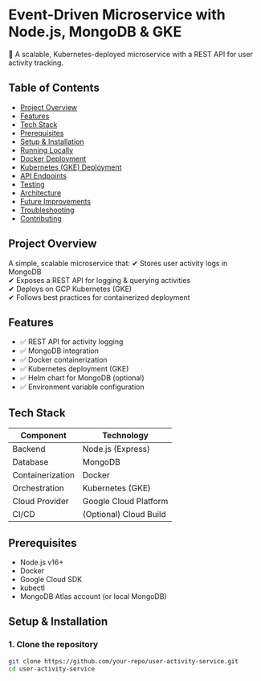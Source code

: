 # Event-Driven Microservice with Node.js, MongoDB & GKE

🚀 A scalable, Kubernetes-deployed microservice with a REST API for user activity tracking.

## Table of Contents
- [Project Overview](#project-overview)
- [Features](#features)
- [Tech Stack](#tech-stack)
- [Prerequisites](#prerequisites)
- [Setup & Installation](#setup--installation)
- [Running Locally](#running-locally)
- [Docker Deployment](#docker-deployment)
- [Kubernetes (GKE) Deployment](#kubernetes-gke-deployment)
- [API Endpoints](#api-endpoints)
- [Testing](#testing)
- [Architecture](#architecture)
- [Future Improvements](#future-improvements)
- [Troubleshooting](#troubleshooting)
- [Contributing](#contributing)

## Project Overview
A simple, scalable microservice that:
✔ Stores user activity logs in MongoDB  
✔ Exposes a REST API for logging & querying activities  
✔ Deploys on GCP Kubernetes (GKE)  
✔ Follows best practices for containerized deployment  

## Features
- ✅ REST API for activity logging
- ✅ MongoDB integration
- ✅ Docker containerization
- ✅ Kubernetes deployment (GKE)
- ✅ Helm chart for MongoDB (optional)
- ✅ Environment variable configuration

## Tech Stack
| Component       | Technology |
|----------------|------------|
| Backend        | Node.js (Express) |
| Database       | MongoDB |
| Containerization | Docker |
| Orchestration  | Kubernetes (GKE) |
| Cloud Provider | Google Cloud Platform |
| CI/CD          | (Optional) Cloud Build |

## Prerequisites
- Node.js v16+
- Docker
- Google Cloud SDK
- kubectl
- MongoDB Atlas account (or local MongoDB)

## Setup & Installation

### 1. Clone the repository
```bash
git clone https://github.com/your-repo/user-activity-service.git
cd user-activity-service

